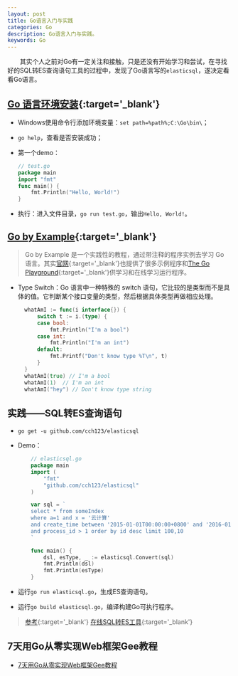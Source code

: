 ```yaml
---
layout: post
title: Go语言入门与实践
categories: Go
description: Go语言入门与实践。
keywords: Go
---
```


&emsp;&emsp;其实个人之前对Go有一定关注和接触，只是还没有开始学习和尝试，在寻找好的SQL转ES查询语句工具的过程中，发现了Go语言写的`elasticsql`，遂决定看看Go语言。

## [Go 语言环境安装](https://www.runoob.com/go/go-environment.html){:target='_blank'}

  - Windows使用命令行添加环境变量：`set path=%path%;C:\Go\bin\`；
  - `go help`，查看是否安装成功；
  - 第一个demo：

    ```go
    // test.go
    package main
    import "fmt"
    func main() {
        fmt.Println("Hello, World!")
    }
    ```

  - 执行：进入文件目录，`go run test.go`，输出`Hello, World!`。

## [Go by Example](https://gobyexample.com/){:target='_blank'}

> Go by Example 是一个实践性的教程，通过带注释的程序实例去学习 Go 语言。其实[官网](https://golang.org/){:target='_blank'}也提供了很多示例程序和[The Go Playground](https://play.golang.org/){:target='_blank'}供学习和在线学习运行程序。

- Type Switch：Go 语言中一种特殊的 switch 语句，它比较的是类型而不是具体的值。它判断某个接口变量的类型，然后根据具体类型再做相应处理。
  ```go
    whatAmI := func(i interface{}) {
        switch t := i.(type) {
        case bool:
            fmt.Println("I'm a bool")
        case int:
            fmt.Println("I'm an int")
        default:
            fmt.Printf("Don't know type %T\n", t)
        }
    }
    whatAmI(true) // I'm a bool
    whatAmI(1)  // I'm an int
    whatAmI("hey") // Don't know type string
  ```

## 实践——SQL转ES查询语句

  - `go get -u github.com/cch123/elasticsql`
  - Demo：

    ```go
        // elasticsql.go
        package main
        import (
            "fmt"
            "github.com/cch123/elasticsql"
        )

        var sql = `
        select * from someIndex
        where a=1 and x = '云计算'
        and create_time between '2015-01-01T00:00:00+0800' and '2016-01-01T00:00:00+0800'
        and process_id > 1 order by id desc limit 100,10
        `

        func main() {
            dsl, esType, _ := elasticsql.Convert(sql)
            fmt.Println(dsl)
            fmt.Println(esType)
        }
    ```

  - 运行`go run elasticsql.go`，生成ES查询语句。
  - 运行`go build elasticsql.go`，编译构建Go可执行程序。
  
  > [参考](https://github.com/cch123/elasticsql){:target='_blank'}
  > [在线SQL转ES工具](http://www.ischoolbar.com/EsParser/){:target='_blank'}

## 7天用Go从零实现Web框架Gee教程

- [7天用Go从零实现Web框架Gee教程](https://geektutu.com/post/gee.html)

